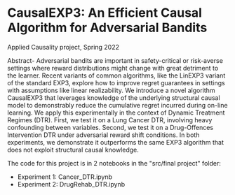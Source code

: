 # CausalEXP3: An Efficient Causal Algorithm for Adversarial Bandits
Applied Causality project, Spring 2022

Abstract-
Adversarial bandits are important in safety-critical or risk-averse settings where reward distributions might change with great detriment to the learner. Recent variants of common algorithms, like the LinEXP3 variant of the standard EXP3, explore how to improve regret guarantees in settings with assumptions like linear realizability. We introduce a novel algorithm CausalEXP3 that leverages knowledge of the underlying structural causal model to demonstrably reduce the cumulative regret incurred during on-line learning. We apply this experimentally in the context of Dynamic Treatment Regimes (DTR). First, we test it on a Lung Cancer DTR, involving heavy confounding between variables. Second, we test it on a Drug-Offences Intervention DTR under adversarial reward shift conditions. In both experiments, we demonstrate it outperforms the same EXP3 algorithm that does not exploit structural causal knowledge. 

The code for this project is in 2 notebooks in the "src/final project" folder:

- Experiment 1: Cancer_DTR.ipynb
- Experiment 2: DrugRehab_DTR.ipynb
